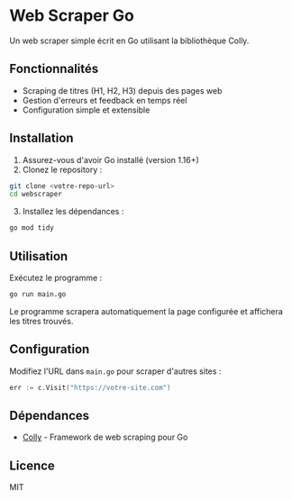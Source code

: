 # Web Scraper Go

Un web scraper simple écrit en Go utilisant la bibliothèque Colly.

## Fonctionnalités

- Scraping de titres (H1, H2, H3) depuis des pages web
- Gestion d'erreurs et feedback en temps réel
- Configuration simple et extensible

## Installation

1. Assurez-vous d'avoir Go installé (version 1.16+)
2. Clonez le repository :

```bash
git clone <votre-repo-url>
cd webscraper
```

3. Installez les dépendances :

```bash
go mod tidy
```

## Utilisation

Exécutez le programme :

```bash
go run main.go
```

Le programme scrapera automatiquement la page configurée et affichera les titres trouvés.

## Configuration

Modifiez l'URL dans `main.go` pour scraper d'autres sites :

```go
err := c.Visit("https://votre-site.com")
```

## Dépendances

- [Colly](https://github.com/gocolly/colly) - Framework de web scraping pour Go

## Licence

MIT
